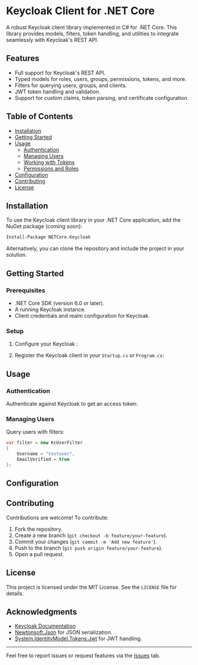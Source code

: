 # Keycloak Client for .NET Core

A robust Keycloak client library implemented in C# for .NET Core. This library provides models, filters, token handling, and utilities to integrate seamlessly with Keycloak's REST API.

## Features

- Full support for Keycloak's REST API.
- Typed models for roles, users, groups, permissions, tokens, and more.
- Filters for querying users, groups, and clients.
- JWT token handling and validation.
- Support for custom claims, token parsing, and certificate configuration.

## Table of Contents

- [Installation](#installation)
- [Getting Started](#getting-started)
- [Usage](#usage)
    - [Authentication](#authentication)
    - [Managing Users](#managing-users)
    - [Working with Tokens](#working-with-tokens)
    - [Permissions and Roles](#permissions-and-roles)
- [Configuration](#configuration)
- [Contributing](#contributing)
- [License](#license)

## Installation

To use the Keycloak client library in your .NET Core application, add the NuGet package (coming soon):

```bash
Install-Package NETCore.Keycloak
```

Alternatively, you can clone the repository and include the project in your solution.

## Getting Started

### Prerequisites

- .NET Core SDK (version 6.0 or later).
- A running Keycloak instance.
- Client credentials and realm configuration for Keycloak.

### Setup

1. Configure your Keycloak :



2. Register the Keycloak client in your `Startup.cs` or `Program.cs`:


## Usage

### Authentication

Authenticate against Keycloak to get an access token:

### Managing Users

Query users with filters:

```csharp
var filter = new KcUserFilter
{
    Username = "testuser",
    EmailVerified = true
};
```

## Configuration


## Contributing

Contributions are welcome! To contribute:

1. Fork the repository.
2. Create a new branch (`git checkout -b feature/your-feature`).
3. Commit your changes (`git commit -m 'Add new feature'`).
4. Push to the branch (`git push origin feature/your-feature`).
5. Open a pull request.

## License

This project is licensed under the MIT License. See the `LICENSE` file for details.

## Acknowledgments

- [Keycloak Documentation](https://www.keycloak.org/documentation)
- [Newtonsoft.Json](https://www.newtonsoft.com/json) for JSON serialization.
- [System.IdentityModel.Tokens.Jwt](https://www.nuget.org/packages/System.IdentityModel.Tokens.Jwt/) for JWT handling.

---

Feel free to report issues or request features via the [Issues](https://github.com/Black-Cockpit/NETCore.Keycloak/issues) tab.

